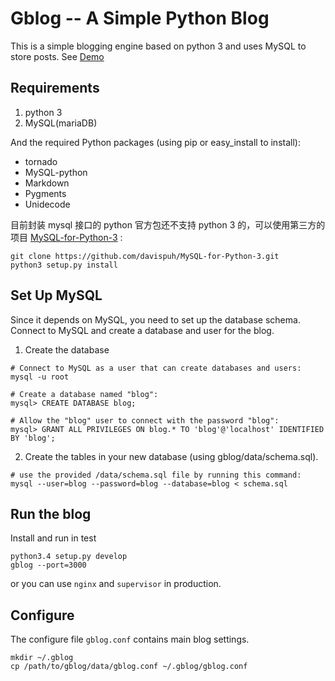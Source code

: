 Gblog -- A Simple Python Blog  
=======================

This is a simple blogging engine based on python 3 and uses MySQL to store posts. See [Demo](http://gongyusong.com)

Requirements
-------------

1. python 3 
3. MySQL(mariaDB)

And the required Python packages (using pip or easy_install to install):

* tornado
* MySQL-python
* Markdown
* Pygments
* Unidecode 

目前封装 mysql 接口的 python 官方包还不支持 python 3 的，可以使用第三方的项目 [MySQL-for-Python-3](https://github.com/davispuh/MySQL-for-Python-3) :

```
git clone https://github.com/davispuh/MySQL-for-Python-3.git
python3 setup.py install
```

Set Up MySQL
------------

Since it depends on MySQL, you need to set up the database schema. Connect to MySQL and create a database and user for the blog.

1. Create the database

```
# Connect to MySQL as a user that can create databases and users:
mysql -u root

# Create a database named "blog":
mysql> CREATE DATABASE blog;

# Allow the "blog" user to connect with the password "blog":
mysql> GRANT ALL PRIVILEGES ON blog.* TO 'blog'@'localhost' IDENTIFIED BY 'blog';
```

2. Create the tables in your new database (using gblog/data/schema.sql).

```
# use the provided /data/schema.sql file by running this command:
mysql --user=blog --password=blog --database=blog < schema.sql
```

Run the blog
------------

Install and run in test 

```
python3.4 setup.py develop
gblog --port=3000
```

or you can use `nginx` and `supervisor` in production. 


Configure
------------

The configure file `gblog.conf` contains main blog settings.

```
mkdir ~/.gblog
cp /path/to/gblog/data/gblog.conf ~/.gblog/gblog.conf
```

